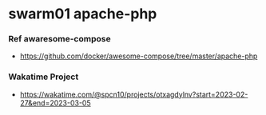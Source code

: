 
# swarm01 apache-php
### Ref awaresome-compose
-   https://github.com/docker/awesome-compose/tree/master/apache-php
### Wakatime Project
-   https://wakatime.com/@spcn10/projects/otxagdylnv?start=2023-02-27&end=2023-03-05
